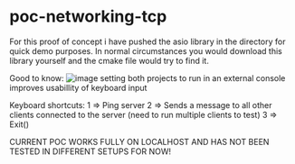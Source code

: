 # poc-networking-tcp

For this proof of concept i have pushed the asio library in the directory for quick demo purposes. In normal circumstances you would download this library yourself and the cmake file would try to find it. 

Good to know: 
![image](https://user-images.githubusercontent.com/63774238/192738495-b8d81492-54c9-4b83-a23a-7b8905a0b5df.png)
setting both projects to run in an external console improves usabillity of keyboard input

Keyboard shortcuts: 
1 => Ping server 
2 => Sends a message to all other clients connected to the server (need to run multiple clients to test)
3 => Exit() 

CURRENT POC WORKS FULLY ON LOCALHOST AND HAS NOT BEEN TESTED IN DIFFERENT SETUPS FOR NOW!
